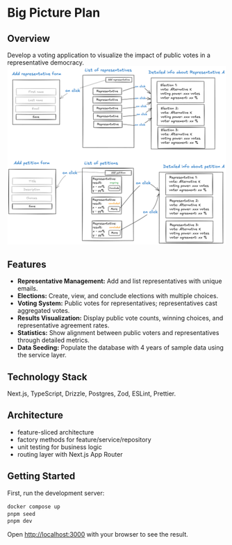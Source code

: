 # Big Picture Plan

## Overview
Develop a voting application to visualize the impact of public votes in a representative democracy.
![BPP](bpp.png)

## Features
- **Representative Management:** Add and list representatives with unique emails.
- **Elections:** Create, view, and conclude elections with multiple choices.
- **Voting System:** Public votes for representatives; representatives cast aggregated votes.
- **Results Visualization:** Display public vote counts, winning choices, and representative agreement rates.
- **Statistics:** Show alignment between public voters and representatives through detailed metrics.
- **Data Seeding:** Populate the database with 4 years of sample data using the service layer.

## Technology Stack
Next.js, TypeScript, Drizzle, Postgres, Zod, ESLint, Prettier.

## Architecture
- feature-sliced architecture
- factory methods for feature/service/repository
- unit testing for business logic
- routing layer with Next.js App Router


## Getting Started

First, run the development server:

```bash
docker compose up
pnpm seed
pnpm dev
```

Open [http://localhost:3000](http://localhost:3000) with your browser to see the result.

